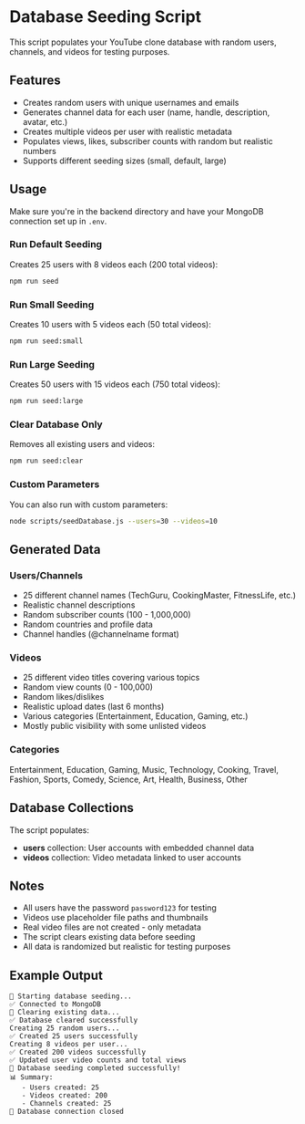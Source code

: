 # Database Seeding Script

This script populates your YouTube clone database with random users, channels, and videos for testing purposes.

## Features

- Creates random users with unique usernames and emails
- Generates channel data for each user (name, handle, description, avatar, etc.)
- Creates multiple videos per user with realistic metadata
- Populates views, likes, subscriber counts with random but realistic numbers
- Supports different seeding sizes (small, default, large)

## Usage

Make sure you're in the backend directory and have your MongoDB connection set up in `.env`.

### Run Default Seeding
Creates 25 users with 8 videos each (200 total videos):
```bash
npm run seed
```

### Run Small Seeding
Creates 10 users with 5 videos each (50 total videos):
```bash
npm run seed:small
```

### Run Large Seeding
Creates 50 users with 15 videos each (750 total videos):
```bash
npm run seed:large
```

### Clear Database Only
Removes all existing users and videos:
```bash
npm run seed:clear
```

### Custom Parameters
You can also run with custom parameters:
```bash
node scripts/seedDatabase.js --users=30 --videos=10
```

## Generated Data

### Users/Channels
- 25 different channel names (TechGuru, CookingMaster, FitnessLife, etc.)
- Realistic channel descriptions
- Random subscriber counts (100 - 1,000,000)
- Random countries and profile data
- Channel handles (@channelname format)

### Videos
- 25 different video titles covering various topics
- Random view counts (0 - 100,000)
- Random likes/dislikes
- Realistic upload dates (last 6 months)
- Various categories (Entertainment, Education, Gaming, etc.)
- Mostly public visibility with some unlisted videos

### Categories
Entertainment, Education, Gaming, Music, Technology, Cooking, Travel, Fashion, Sports, Comedy, Science, Art, Health, Business, Other

## Database Collections

The script populates:
- **users** collection: User accounts with embedded channel data
- **videos** collection: Video metadata linked to user accounts

## Notes

- All users have the password `password123` for testing
- Videos use placeholder file paths and thumbnails
- Real video files are not created - only metadata
- The script clears existing data before seeding
- All data is randomized but realistic for testing purposes

## Example Output

```
🌱 Starting database seeding...
✅ Connected to MongoDB
🧹 Clearing existing data...
✅ Database cleared successfully
Creating 25 random users...
✅ Created 25 users successfully
Creating 8 videos per user...
✅ Created 200 videos successfully
✅ Updated user video counts and total views
🎉 Database seeding completed successfully!
📊 Summary:
   - Users created: 25
   - Videos created: 200
   - Channels created: 25
📴 Database connection closed
```
